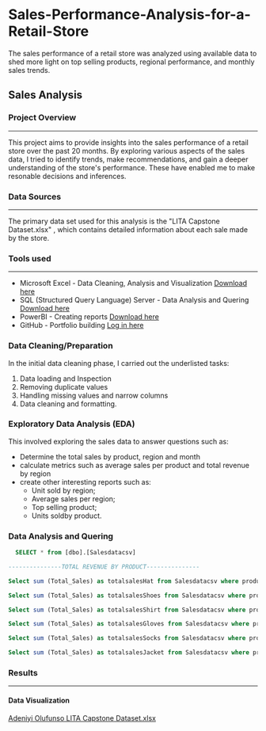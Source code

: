 # Sales-Performance-Analysis-for-a-Retail-Store
The sales performance of a retail store was analyzed using available data to shed more light on top selling products, regional performance, and monthly sales trends.
## Sales Analysis

### Project Overview
---
This project aims to provide insights into the sales performance of a retail store over the past 20 months. By exploring various aspects of the sales data, I tried to identify trends, make recommendations, and gain a deeper understanding of the store's performance. These have enabled me to make resonable decisions and inferences.

### Data Sources
---
The primary data set used for this analysis is the "LITA Capstone Dataset.xlsx" , which contains detailed information about each sale made by the store.

### Tools used
---
- Microsoft Excel - Data Cleaning, Analysis and Visualization [Download here](https://microsoft.com)
- SQL (Structured Query Language) Server - Data Analysis and Quering [Download here](https://www.microsoft.com/en-us/sql-server/sql-server-downloads)
- PowerBI - Creating reports [Download here](https://www.microsoft./power-bi/downloads)
- GitHub - Portfolio building [Log in here](https://github.com/)


### Data Cleaning/Preparation
In the initial data cleaning phase, I carried out the underlisted tasks:
1. Data loading and Inspection
2. Removing duplicate values
3. Handling missing values and narrow columns
4. Data cleaning and formatting.

### Exploratory Data Analysis (EDA)
This involved exploring the sales data to answer questions such as:
- Determine the total sales by product, region and month
- calculate metrics such as average sales per product and total revenue by region
- create other interesting reports such as:
  - Unit sold by region;
  - Average sales per region;
  - Top selling product;
  - Units soldby product.

### Data Analysis and Quering

```SQL
  SELECT * from [dbo].[Salesdatacsv]

---------------TOTAL REVENUE BY PRODUCT---------------

Select sum (Total_Sales) as totalsalesHat from Salesdatacsv where product = 'HAT'

Select sum (Total_Sales) as totalsalesShoes from Salesdatacsv where product = 'SHOES'

Select sum (Total_Sales) as totalsalesShirt from Salesdatacsv where product = 'SHIRT'

Select sum (Total_Sales) as totalsalesGloves from Salesdatacsv where product = 'GLOVES'

Select sum (Total_Sales) as totalsalesSocks from Salesdatacsv where product = 'SOCKS'

Select sum (Total_Sales) as totalsalesJacket from Salesdatacsv where product = 'JACKET'
```

### Results
---
#### Data Visualization

[Adeniyi Olufunso LITA Capstone Dataset.xlsx](https://github.com/user-attachments/files/17637877/Adeniyi.Olufunso.LITA.Capstone.Dataset.xlsx)
